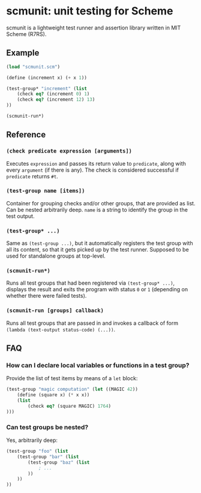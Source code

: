 # scmunit: unit testing for Scheme

scmunit is a lightweight test runner and assertion library written in MIT Scheme (R7RS).

## Example

```scheme
(load "scmunit.scm")

(define (increment x) (+ x 1))

(test-group* "increment" (list
    (check eq? (increment 0) 1)
    (check eq? (increment 12) 13)
))

(scmunit-run*)
```

## Reference

### `(check predicate expression [arguments])`

Executes `expression` and passes its return value to `predicate`, along with every `argument` (if there is any). The check is considered successful if `predicate` returns `#t`.

### `(test-group name [items])`

Container for grouping checks and/or other groups, that are provided as list. Can be nested arbitrarily deep. `name` is a string to identify the group in the test output.

### `(test-group* ...)`

Same as `(test-group ...)`, but it automatically registers the test group with all its content, so that it gets picked up by the test runner. Supposed to be used for standalone groups at top-level.

### `(scmunit-run*)`

Runs all test groups that had been registered via `(test-group* ...)`, displays the result and exits the program with status `0` or `1` (depending on whether there were failed tests).

### `(scmunit-run [groups] callback)`

Runs all test groups that are passed in and invokes a callback of form `(lambda (text-output status-code) (...))`.

## FAQ

### How can I declare local variables or functions in a test group?

Provide the list of test items by means of a `let` block:

```scheme
(test-group "magic computation" (let ((MAGIC 42))
    (define (square x) (* x x))
    (list
        (check eq? (square MAGIC) 1764)
)))
```

### Can test groups be nested?

Yes, arbitrarily deep:

```scheme
(test-group "foo" (list
    (test-group "bar" (list
        (test-group "baz" (list
            ; ...
        ))
    ))
))
```
